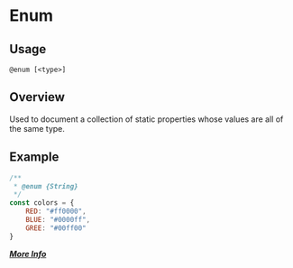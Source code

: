 # Enum

## Usage
`@enum [<type>]`
 
## Overview
Used to document a collection of static properties whose values are all of the same type.

## Example
```javascript
/**
 * @enum {String}
 */
const colors = {
    RED: "#ff0000",
    BLUE: "#0000ff",
    GREE: "#00ff00"
}
```

**[_More Info_](http://usejsdoc.org/tags-enum.html)**
